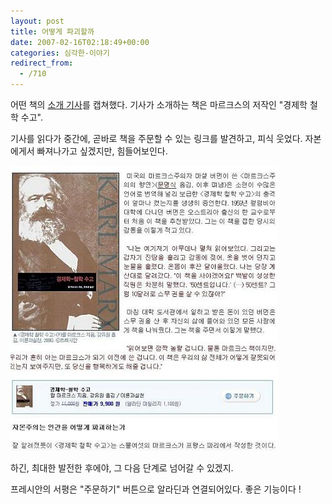 ```yaml
---
layout: post
title: 어떻게 파괴할까
date: 2007-02-16T02:18:49+00:00
categories: 심각한-이야기
redirect_from:
  - /710
---
```


어떤 책의 <a href="http://www.pressian.com/scripts/section/article.asp?article_num=30070102123937" target="bb">소개 기사</a>를 캡쳐했다. 기사가 소개하는 책은 마르크스의 저작인 "경제학 철학 수고".

기사를 읽다가 중간에, 곧바로 책을 주문할 수 있는 링크를 발견하고, 피식 웃었다. 자본에게서 빠져나가고 싶겠지만, 힘들어보인다.

![ ](/assets/media/uploads_2007_02_pressian_200702.jpg)

하긴, 최대한 발전한 후에야, 그 다음 단계로 넘어갈 수 있겠지.

프레시안의 서평은 "주문하기" 버튼으로 알라딘과 연결되어있다. 좋은 기능이다 !
